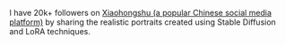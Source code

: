 I have 20k+ followers on [Xiaohongshu (a popular Chinese social media platform)](https://www.xiaohongshu.com/user/profile/61a6b6c90000000021024c90/) by sharing the realistic portraits created using Stable Diffusion and LoRA techniques.

